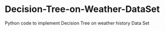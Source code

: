 # Decision-Tree-on-Weather-DataSet
Python code to implement Decision Tree on weather history Data Set

